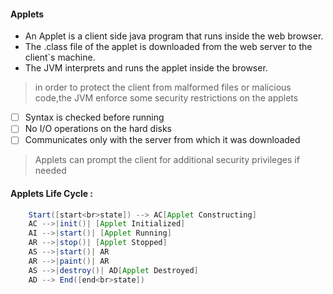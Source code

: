 #### Applets 
- An Applet is a client side java program that runs inside the web browser.
- The .class file of the applet is downloaded from the web server to the client`s machine.
- The JVM interprets and runs the applet inside the browser.
> in order to protect the client from malformed files or malicious code,the JVM enforce some security restrictions on the applets
* [ ] Syntax is checked before running
* [ ] No I/O operations on the hard disks
* [ ] Communicates only with the server from which it was downloaded
> Applets can prompt the client for additional security privileges if needed
#### Applets Life Cycle :

```JAVA
    Start([start<br>state]) --> AC[Applet Constructing]
    AC -->|init()| [Applet Initialized]
    AI -->|start()| [Applet Running]
    AR -->|stop()| [Applet Stopped]
    AS -->|start()| AR
    AR -->|paint()| AR
    AS -->|destroy()| AD[Applet Destroyed]
    AD --> End([end<br>state])
```


